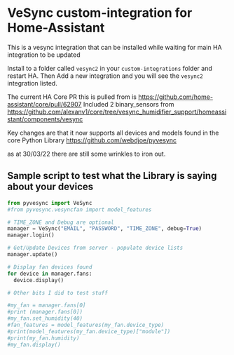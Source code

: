 # VeSync custom-integration for Home-Assistant

This is a vesync integration that can be installed while waiting for main HA integration to be updated

Install to a folder called `vesync2` in your `custom-integrations` folder and restart HA. Then Add a new integration and you will see the `vesync2` integration listed.

The current HA Core PR this is pulled from is https://github.com/home-assistant/core/pull/62907
Included 2 binary_sensors from https://github.com/alexanv1/core/tree/vesync_humidifier_support/homeassistant/components/vesync

Key changes are that it now supports all devices and models found in the core Python Library https://github.com/webdjoe/pyvesync

as at 30/03/22 there are still some wrinkles to iron out.

## Sample script to test what the Library is saying about your devices

```python
from pyvesync import VeSync
#from pyvesync.vesyncfan import model_features

# TIME_ZONE and Debug are optional
manager = VeSync("EMAIL", "PASSWORD", "TIME_ZONE", debug=True)
manager.login()

# Get/Update Devices from server - populate device lists
manager.update()

# Display fan devices found
for device in manager.fans:
  device.display()

# Other bits I did to test stuff

#my_fan = manager.fans[0]
#print (manager.fans[0])
#my_fan.set_humidity(40)
#fan_features = model_features(my_fan.device_type)
#print(model_features(my_fan.device_type)["module"])
#print(my_fan.humidity)
#my_fan.display()
```
